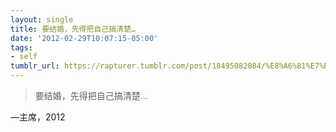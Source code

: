 ```yaml
---
layout: single
title: 要结婚，先得把自己搞清楚…
date: '2012-02-29T10:07:15-05:00'
tags:
- self
tumblr_url: https://rapturer.tumblr.com/post/18495082084/%E8%A6%81%E7%BB%93%E5%A9%9A%E5%85%88%E5%BE%97%E6%8A%8A%E8%87%AA%E5%B7%B1%E6%90%9E%E6%B8%85%E6%A5%9A
---
```

> 要结婚，先得把自己搞清楚…

—主席，2012

